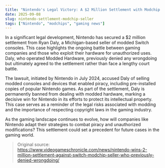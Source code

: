 ```yaml
---
title: "Nintendo's Legal Victory: A $2 Million Settlement with Modchip Seller"
date: 2025-09-08
slug: nintendo-settlement-modchip-seller
tags: ["Nintendo", "modchips", "gaming news"]
---
```

In a significant legal development, Nintendo has secured a $2 million settlement from Ryan Daly, a Michigan-based seller of modded Switch consoles. This case highlights the ongoing battle between gaming companies and those who exploit their hardware for unauthorized uses. Daly, who operated Modded Hardware, previously denied any wrongdoing but ultimately agreed to the settlement rather than face a lengthy court battle.

The lawsuit, initiated by Nintendo in July 2024, accused Daly of selling modded consoles and devices that enabled piracy, including pre-installed copies of popular Nintendo games. As part of the settlement, Daly is permanently banned from dealing with modded hardware, marking a decisive win for Nintendo in its efforts to protect its intellectual property. This case serves as a reminder of the legal risks associated with modding and the importance of respecting copyright laws in the gaming industry.

As the gaming landscape continues to evolve, how will companies like Nintendo adapt their strategies to combat piracy and unauthorized modifications? This settlement could set a precedent for future cases in the gaming world.
> Original source: https://www.videogameschronicle.com/news/nintendo-wins-2-million-settlement-against-switch-modchip-seller-who-previously-denied-wrongdoing/